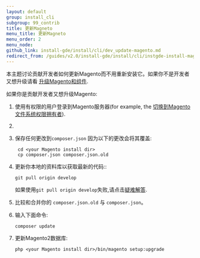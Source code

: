 ```yaml
---
layout: default
group: install_cli 
subgroup: 99_contrib
title: 更新Magneto
menu_title: 更新Magneto
menu_order: 2
menu_node: 
github_link: install-gde/install/cli/dev_update-magento.md
redirect_from: /guides/v2.0/install-gde/install/cli/instgde-install-magento-update-db
---
```


本主题讨论贡献开发者如何更新Magento而不用重新安装它。如果你不是开发者又想升级请看 <a href="{{ site.gdeurl }}comp-mgr/bk-compman-upgrade-guide.html">升级Magento和组件</a>.

如果你是贡献开发者又想升级Magento:

1.	使用有权限的用户登录到Magento服务器(for example, the <a href="{{ site.gdeurl }}install-gde/prereq/apache-user.html#install-update-depend-user-switch">切换到Magento文件系统权限拥有者</a>).
2.	
3. 保存任何更改到`composer.json` 因为以下的更改会将其覆盖:

		cd <your Magento install dir>
		cp composer.json composer.json.old

3.	更新你本地的资料库以获取最新的代码::
		
		git pull origin develop

	<div class="bs-callout bs-callout-info" id="info">
		<span class="glyphicon-class">
  			<p>如果使用<code>git pull origin develop</code>失败,请点击<a href="{{ site.gdeurl }}install-gde/trouble/git/tshoot_git-pull-origin.html">疑难解答</a>.</p> </span>
	</div>
				
3.	比较和合并你的 `composer.json.old` 与 `composer.json`。
4.	输入下面命令:

		composer update

5.	更新Magento2数据库:

		php <your Magento install dir>/bin/magento setup:upgrade

<!-- ABBREVIATIONS -->
